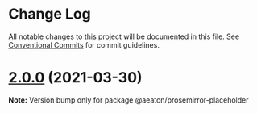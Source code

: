 # Change Log

All notable changes to this project will be documented in this file.
See [Conventional Commits](https://conventionalcommits.org) for commit guidelines.

# [2.0.0](https://github.com/hubgit/react-prosemirror/compare/@aeaton/prosemirror-placeholder@0.1.0...@aeaton/prosemirror-placeholder@2.0.0) (2021-03-30)

**Note:** Version bump only for package @aeaton/prosemirror-placeholder
